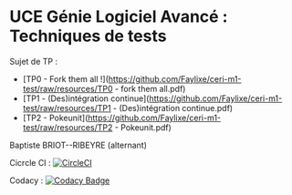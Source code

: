 # UCE Génie Logiciel Avancé : Techniques de tests

Sujet de TP : 

- [TP0 - Fork them all !](https://github.com/Faylixe/ceri-m1-test/raw/resources/TP0 - fork them all.pdf)
- [TP1 - (Des)intégration continue](https://github.com/Faylixe/ceri-m1-test/raw/resources/TP1 - (Des)intégration continue.pdf)
- [TP2 - Pokeunit](https://github.com/Faylixe/ceri-m1-test/raw/resources/TP2 - Pokeunit.pdf)

Baptiste BRIOT--RIBEYRE
(alternant)

Cicrcle CI :
[![CircleCI](https://circleci.com/gh/BaptisteBR/ceri-m1-test.svg?style=svg)](https://circleci.com/gh/BaptisteBR/ceri-m1-test)

Codacy :
[![Codacy Badge](https://api.codacy.com/project/badge/Grade/447dc8a20d12437f9c1f74cd9f824a9d)](https://www.codacy.com/app/BaptisteBR/ceri-m1-test?utm_source=github.com&amp;utm_medium=referral&amp;utm_content=BaptisteBR/ceri-m1-test&amp;utm_campaign=Badge_Grade)

